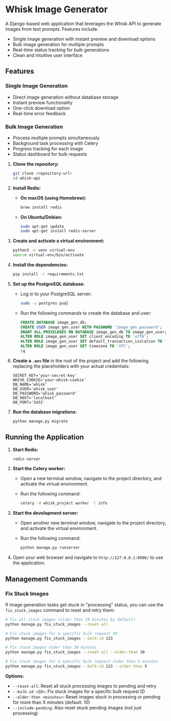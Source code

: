 # Whisk Image Generator

A Django-based web application that leverages the Whisk API to generate images from text prompts. Features include:

- Single image generation with instant preview and download options
- Bulk image generation for multiple prompts
- Real-time status tracking for bulk generations
- Clean and intuitive user interface

## Features

### Single Image Generation

- Direct image generation without database storage
- Instant preview functionality
- One-click download option
- Real-time error feedback

### Bulk Image Generation

- Process multiple prompts simultaneously
- Background task processing with Celery
- Progress tracking for each image
- Status dashboard for bulk requests

1. **Clone the repository:**

    ```bash
    git clone <repository-url>
    cd whisk-api
    ```

2. **Install Redis:**
    - **On macOS (using Homebrew):**

        ```bash
        brew install redis
        ```

    - **On Ubuntu/Debian:**

        ```bash
        sudo apt-get update
        sudo apt-get install redis-server
        ```

3. **Create and activate a virtual environment:**

    ```bash
    python3 -m venv virtual-env
    source virtual-env/bin/activate
    ```

4. **Install the dependencies:**

    ```bash
    pip install -r requirements.txt
    ```

5. **Set up the PostgreSQL database:**
    - Log in to your PostgreSQL server:

        ```bash
        sudo -u postgres psql
        ```

    - Run the following commands to create the database and user:

        ```sql
        CREATE DATABASE image_gen_db;
        CREATE USER image_gen_user WITH PASSWORD 'image_gen_password';
        GRANT ALL PRIVILEGES ON DATABASE image_gen_db TO image_gen_user;
        ALTER ROLE image_gen_user SET client_encoding TO 'utf8';
        ALTER ROLE image_gen_user SET default_transaction_isolation TO 'read committed';
        ALTER ROLE image_gen_user SET timezone TO 'UTC';
        \q
        ```

6. **Create a `.env` file** in the root of the project and add the following, replacing the placeholders with your actual credentials:

    ```
    SECRET_KEY='your-secret-key'
    WHISK_COOKIE='your-whisk-cookie'
    DB_NAME='whisk'
    DB_USER='whisk_user'
    DB_PASSWORD='whisk_password'
    DB_HOST='localhost'
    DB_PORT='5432'
    ```

7. **Run the database migrations:**

    ```bash
    python manage.py migrate
    ```

## Running the Application

1. **Start Redis:**

    ```bash
    redis-server
    ```

2. **Start the Celery worker:**
    - Open a new terminal window, navigate to the project directory, and activate the virtual environment.
    - Run the following command:

        ```bash
        celery -A whisk_project worker -l info
        ```

3. **Start the development server:**
    - Open another new terminal window, navigate to the project directory, and activate the virtual environment.
    - Run the following command:

        ```bash
        python manage.py runserver
        ```

4. Open your web browser and navigate to `http://127.0.0.1:8000/` to use the application.

## Management Commands

### Fix Stuck Images

If image generation tasks get stuck in "processing" status, you can use the `fix_stuck_images` command to reset and retry them:

```bash
# Fix all stuck images (older than 10 minutes by default)
python manage.py fix_stuck_images --reset-all

# Fix stuck images for a specific bulk request ID
python manage.py fix_stuck_images --bulk-id 123

# Fix stuck images older than 30 minutes
python manage.py fix_stuck_images --reset-all --older-than 30

# Fix stuck images for a specific bulk request older than 5 minutes
python manage.py fix_stuck_images --bulk-id 123 --older-than 5
```

**Options:**

- `--reset-all`: Reset all stuck processing images to pending and retry
- `--bulk-id <ID>`: Fix stuck images for a specific bulk request ID
- `--older-than <minutes>`: Reset images stuck in processing or pending for more than X minutes (default: 10)
- `--include-pending`: Also reset stuck pending images (not just processing)

